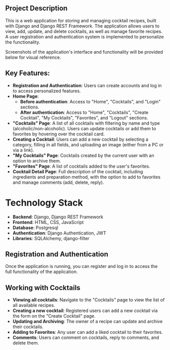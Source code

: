 ## Project Description

This is a web application for storing and managing cocktail recipes, built with Django and Django REST Framework. The application allows users to view, add, update, and delete cocktails, as well as manage favorite recipes. A user registration and authentication system is implemented to personalize the functionality.

Screenshots of the application's interface and functionality will be provided below for visual reference.


## Key Features:

- **Registration and Authentication**: Users can create accounts and log in to access personalized features.
- **Home Page**:
  - **Before authentication**: Access to "Home", "Cocktails", and "Login" sections.
  - **After authentication**: Access to "Home", "Cocktails", "Create Cocktail", "My Cocktails", "Favorites", and "Logout" sections.
- **"Cocktails" Page**: A list of all cocktails with filtering by name and type (alcoholic/non-alcoholic). Users can update cocktails or add them to favorites by hovering over the cocktail card.
- **Creating a Cocktail**: Users can add a new cocktail by selecting a category, filling in all fields, and uploading an image (either from a PC or via a link).
- **"My Cocktails" Page**: Cocktails created by the current user with an option to archive them.
- **"Favorites" Page**: A list of cocktails added to the user's favorites.
- **Cocktail Detail Page**: Full description of the cocktail, including ingredients and preparation method, with the option to add to favorites and manage comments (add, delete, reply).




# Technology Stack

- **Backend**: Django, Django REST Framework
- **Frontend**: HTML, CSS, JavaScript
- **Database**: Postgresql
- **Authentication**: Django Authentication, JWT
-  **Libraries**: SQLAlchemy, django-filter


## Registration and Authentication
Once the application is running, you can register and log in to access the full functionality of the application.

## Working with Cocktails
- **Viewing all cocktails**: Navigate to the "Cocktails" page to view the list of all available recipes.
- **Creating a new cocktail**: Registered users can add a new cocktail via the form on the "Create Cocktail" page.
- **Updating and Archiving**: The owner of a recipe can update and archive their cocktails.
- **Adding to Favorites**: Any user can add a liked cocktail to their favorites.
- **Comments**: Users can comment on cocktails, reply to comments, and delete them.


